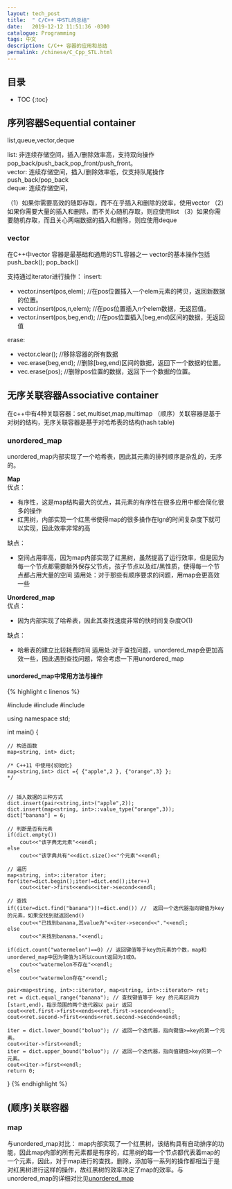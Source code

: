 ```yaml
---
layout: tech_post
title:  " C/C++ 中STL的总结"
date:   2019-12-12 11:51:36 -0300
catalogue: Programming
tags: 中文 
description: C/C++ 容器的应用和总结
permalink: /chinese/C_Cpp_STL.html
---
```

## 目录
* TOC
{:toc}


## 序列容器Sequential container

list,queue,vector,deque

list: 非连续存储空间，插入/删除效率高，支持双向操作pop_back/push_back,pop_front/push_front。  
vector: 连续存储空间，插入/删除效率低，仅支持队尾操作push_back/pop_back  
deque: 连续存储空间，


（1）如果你需要高效的随即存取，而不在乎插入和删除的效率，使用vector
（2）如果你需要大量的插入和删除，而不关心随机存取，则应使用list
（3）如果你需要随机存取，而且关心两端数据的插入和删除，则应使用deque


### vector

在C++中vector 容器是最基础和通用的STL容器之一
vector的基本操作包括
push_back();
pop_back()

支持通过iterator进行操作：
insert:  
- vector.insert(pos,elem);   //在pos位置插入一个elem元素的拷贝，返回新数据的位置。
- vector.insert(pos,n,elem);   //在pos位置插入n个elem数据，无返回值。
- vector.insert(pos,beg,end);   //在pos位置插入[beg,end)区间的数据，无返回值 

erase:  
- vector.clear(); //移除容器的所有数据
- vec.erase(beg,end);  //删除[beg,end)区间的数据，返回下一个数据的位置。
- vec.erase(pos);    //删除pos位置的数据，返回下一个数据的位置。

## 无序关联容器Associative container

 在c++中有4种关联容器：set,multiset,map,multimap
（顺序）关联容器是基于对树的结构，无序关联容器是基于对哈希表的结构(hash table)


###  unordered_map

unordered_map内部实现了一个哈希表，因此其元素的排列顺序是杂乱的，无序的。

<B> Map </B>  
优点：
- 有序性，这是map结构最大的优点，其元素的有序性在很多应用中都会简化很多的操作
- 红黑树，内部实现一个红黑书使得map的很多操作在lgn的时间复杂度下就可以实现，因此效率非常的高  

缺点：
- 空间占用率高，因为map内部实现了红黑树，虽然提高了运行效率，但是因为每一个节点都需要额外保存父节点，孩子节点以及红/黑性质，使得每一个节点都占用大量的空间
适用处：对于那些有顺序要求的问题，用map会更高效一些



<B>Unordered_map</B>  
优点：
- 因为内部实现了哈希表，因此其查找速度非常的快时间复杂度O(1)  

缺点：
- 哈希表的建立比较耗费时间
适用处:对于查找问题，unordered_map会更加高效一些，因此遇到查找问题，常会考虑一下用unordered_map






#### unordered_map中常用方法与操作

{% highlight c linenos %}

#include<iostream>
#include<map>
#include<string>
 
using namespace std;
 
int main()
{
	
	
	// 构造函数
	map<string, int> dict;
	
	/* C++11 中使用{初始化} 
	map<string,int> dict ={ {"apple",2 }, {"orange",3} }; 
 	*/
	
	
	// 插入数据的三种方式
	dict.insert(pair<string,int>("apple",2));
	dict.insert(map<string, int>::value_type("orange",3));
	dict["banana"] = 6;
 
	// 判断是否有元素
	if(dict.empty())
		cout<<"该字典无元素"<<endl;
	else
		cout<<"该字典共有"<<dict.size()<<"个元素"<<endl;
 
	// 遍历
	map<string, int>::iterator iter;
	for(iter=dict.begin();iter!=dict.end();iter++)
		cout<<iter->first<<ends<<iter->second<<endl;
 
	// 查找
	if((iter=dict.find("banana"))!=dict.end()) //  返回一个迭代器指向键值为key的元素，如果没找到就返回end()
		cout<<"已找到banana,其value为"<<iter->second<<"."<<endl;
	else
		cout<<"未找到banana."<<endl;
 
	if(dict.count("watermelon")==0) // 返回键值等于key的元素的个数，map和unordered_map中因为键值为1所以count返回为1或0。
		cout<<"watermelon不存在"<<endl;
	else
		cout<<"watermelon存在"<<endl;
	
	pair<map<string, int>::iterator, map<string, int>::iterator> ret;
	ret = dict.equal_range("banana"); // 查找键值等于 key 的元素区间为[start,end)，指示范围的两个迭代器以 pair 返回
	cout<<ret.first->first<<ends<<ret.first->second<<endl;
	cout<<ret.second->first<<ends<<ret.second->second<<endl;
 
	iter = dict.lower_bound("boluo"); // 返回一个迭代器，指向键值>=key的第一个元素。
	cout<<iter->first<<endl;
	iter = dict.upper_bound("boluo"); // 返回一个迭代器，指向值键值>key的第一个元素。
	cout<<iter->first<<endl;
	return 0;
}
{% endhighlight %}

## (顺序)关联容器

### map 

与unordered_map对比： map内部实现了一个红黑树，该结构具有自动排序的功能，因此map内部的所有元素都是有序的，红黑树的每一个节点都代表着map的一个元素，因此，对于map进行的查找，删除，添加等一系列的操作都相当于是对红黑树进行这样的操作，故红黑树的效率决定了map的效率。与unordered_map的详细对比见[unordered_map]()




